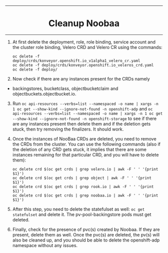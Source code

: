 <hr style="height:1px;border:none;color:#333;">
<h1 align="center">Cleanup Noobaa</h1>
<hr style="height:1px;border:none;color:#333;">

1. At first delete the deployment, role, role binding, service account and the 
cluster role binding, Velero CRD and Velero CR using the commands:
    ```
    oc delete -f deploy/crds/konveyor.openshift.io_v1alpha1_velero_cr.yaml
    oc delete -f deploy/crds/konveyor.openshift.io_veleros_crd.yaml   
    oc delete -f deploy/
    ```
2. Now check if there are any instances present for the CRDs namely 
- backingstores, bucketclass, objectbucketclaim and objectbuckets.objectbucket.io.

3. Run `oc api-resources --verbs=list --namespaced -o name | xargs -n 1 oc get --show-kind --ignore-not-found -n openshift-adp` 
and `oc api-resources --verbs=list --namespaced -o name | xargs -n 1 oc get --show-kind --ignore-not-found -n openshift-storage` 
to see if there are any instances present then delete them and if the deletion 
gets stuck, then try removing the finalizers. It should work.

4. Once the instances of NooBaa CRDs are deleted, you need to remove the CRDs 
from the cluster. You can use the following commands (also if the deletion of 
any CRD gets stuck, it implies that there are some instances remaining for that 
particular CRD, and you will have to delete them):

    ```
    oc delete crd $(oc get crds | grep velero.io | awk -F ' ' '{print $1}')
    oc delete crd $(oc get crds | grep object | awk -F ' ' '{print $1}')
    oc delete crd $(oc get crds | grep rook.io | awk -F ' ' '{print $1}')
    oc delete crd $(oc get crds | grep noobaa.io | awk -F ' ' '{print $1}')
    ```
5. After this step, you need to delete the statefulset as well: 
`oc get statefulset` and delete it. The pv-pool-backingstore pods must get deleted.
6. Finally, check for the presence of pvc(s) created by Noobaa. If they are 
present, delete them as well. Once the pvc(s) are deleted, the pv(s) will also 
be cleaned up, and you should be able to delete the openshift-adp namespace 
without any issues.
